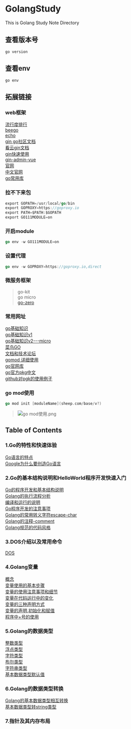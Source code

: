 # GolangStudy

This is Golang Study Note Directory

## 查看版本号

`go version`

## 查看env

`go env`

## 拓展链接

### web框架

[流行度排行](https://github.com/speedwheel/awesome-go-web-frameworks/blob/master/README.md#popularity)  
[beego](https://beego.me/products)  
[echo](https://echo.labstack.com/)  
[gin go社区文档](https://learnku.com/docs/gin-gonic/2019)  
[看云gin文档](https://www.kancloud.cn/shuangdeyu/gin_book/949418)  
[gin快速使用](https://www.jianshu.com/p/98965b3ff638)  
[gin-admin-vue](https://www.gin-vue-admin.com/docs/gorm)  
[官网](https://golang.org/dl/)  
[中文官网](https://go-zh.org/pkg/)  
[go常用库](https://github.com/jobbole/awesome-go-cn)  

### 拉不下来包

```Go
export GOPATH=/usr/local/go/bin
export GOPROXY=https://goproxy.io
export PATH=$PATH:$GOPATH
export GO111MODULE=on
```

### 开启module

```Go
go env -w GO111MODULE=on
```

### 设置代理

```Go
go env -w GOPROXY=https://goproxy.io,direct
```

### 微服务框架

> go-kit  
> go micro  
> [go-zero](https://go-zero.dev/cn/)  

### 常用网址

[go基础知识](http://www.topgoer.com)  
[go基础知识v1](https://chai2010.cn/advanced-go-programming-book/ch5-web/ch5-03-middleware.html)  
[go基础知识v2---micro](https://www.qfgolang.com/?special=go-microweifuwukuangjia&pid=2650)  
[菜鸟GO](https://www.runoob.com/go/go-tutorial.html)  
[文档和技术论坛](https://learnku.com/go)  
[gomod 详细使用](https://www.jianshu.com/p/760c97ff644c)  
[go官网库](https://golang.org/pkg/)  
[go官方pkg中文](https://studygolang.com/static/pkgdoc/main.html)  
[github对pgk的使用例子](https://github.com/astaxie/gopkg)  

### go mod使用

```Go
go mod init [moduleName](sheep.com/base/v?)
```

> ![go mod使用.png](./source/picture/go%20mod使用.jpg)  

## Table of Contents

### 1.Go的特性和快速体验

[Go语言的特点](./基础篇/1.Go的特性和快速体验/Go的特性和快速体验.md#Go语言的特点)  
[Google为什么要创造Go语言](./基础篇/1.Go的特性和快速体验/Go的特性和快速体验.md#Google为什么要创造Go语言)

### 2.Go的基本结构说明和HelloWorld程序开发快速入门

[Go的程序开发和基本结构说明](./基础篇/2.Go的基本结构说明和HelloWorld程序开发快速入门/Go的基本结构说明和HelloWorld程序开发快速入门.md#Go的程序开发和基本结构说明)  
[Golang的执行流程分析](./基础篇/2.Go的基本结构说明和HelloWorld程序开发快速入门/Go的基本结构说明和HelloWorld程序开发快速入门.md#Golang的执行流程分析)  
[编译和运行的说明](./基础篇/2.Go的基本结构说明和HelloWorld程序开发快速入门/Go的基本结构说明和HelloWorld程序开发快速入门.md#编译和运行的说明)  
[Go程序开发的注意事项](./基础篇/2.Go的基本结构说明和HelloWorld程序开发快速入门/Go的基本结构说明和HelloWorld程序开发快速入门.md#Go程序开发的注意事项)  
[Golang的常用转义字符escape-char](./基础篇/2.Go的基本结构说明和HelloWorld程序开发快速入门/Go的基本结构说明和HelloWorld程序开发快速入门.md#Golang的常用转义字符escape-char)  
[Golang的注释-comment](./基础篇/2.Go的基本结构说明和HelloWorld程序开发快速入门/Go的基本结构说明和HelloWorld程序开发快速入门.md#Golang的注释-comment)  
[Golang规范的代码风格](./基础篇/2.Go的基本结构说明和HelloWorld程序开发快速入门/Go的基本结构说明和HelloWorld程序开发快速入门.md#Golang规范的代码风格)  

### 3.DOS介绍以及常用命令

[DOS](./基础篇/3.DOS介绍以及常用命令/DOS.md#DOS)  

### 4.Golang变量

[概念](./基础篇/4.Golang变量/Golang变量.md#概念)  
[变量使用的基本步骤](./基础篇/4.Golang变量/Golang变量.md#变量使用的基本步骤)  
[变量的使用注意事项和细节](./基础篇/4.Golang变量/Golang变量.md#变量的使用注意事项和细节)  
[变量在代码运行中的变化](./基础篇/4.Golang变量/Golang变量.md#变量在代码运行中的变化)  
[变量的三种声明方式](./基础篇/4.Golang变量/Golang变量.md#变量的三种声明方式)  
[变量的声明,初始化和赋值](./基础篇/4.Golang变量/Golang变量.md#变量的声明,初始化和赋值)  
[程序中+号的使用](./基础篇/4.Golang变量/Golang变量.md#程序中+号的使用)  

### 5.Golang的数据类型

[整数类型](./基础篇/5.Golang的数据类型/Golang的数据类型.md#整数类型)  
[浮点类型](./基础篇/5.Golang的数据类型/Golang的数据类型.md#浮点类型)  
[字符类型](./基础篇/5.Golang的数据类型/Golang的数据类型.md#字符类型)  
[布尔类型](./基础篇/5.Golang的数据类型/Golang的数据类型.md#布尔类型)  
[字符串类型](./基础篇/5.Golang的数据类型/Golang的数据类型.md#字符串类型)  
[基本数据类型默认值](./基础篇/5.Golang的数据类型/Golang的数据类型.md#基本数据类型默认值)  

### 6.Golang的数据类型转换

[Golang的基本数据类型相互转换](./基础篇/6.Golang的数据类型相互转换/Golang的数据类型相互转换.md#Golang的基本数据类型相互转换)  
[基本数据类型转string类型](./基础篇/6.Golang的基本数据相互转换/Golang的数据类型相互转换.md#基本数据类型和string类型的转换)  

### 7.指针及其内存布局
